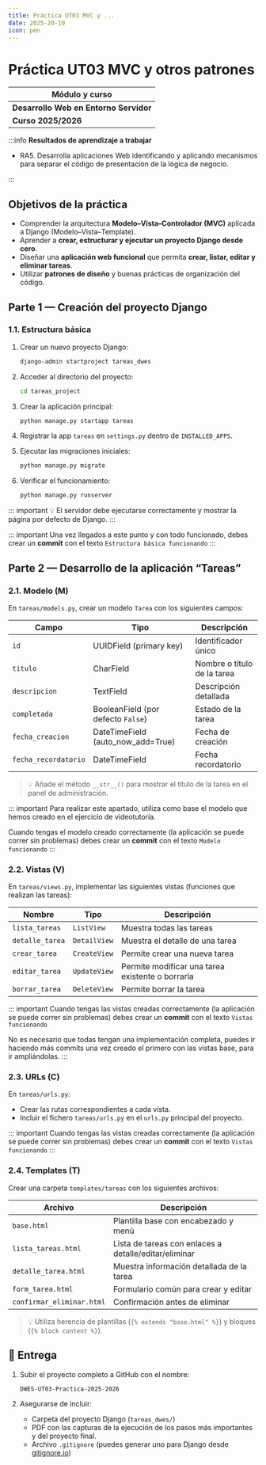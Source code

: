```yaml
---
title: Práctica UT03 MVC y ...
date: 2025-20-10
icon: pen
---
```


# Práctica UT03 MVC y otros patrones

| Módulo y curso |
| --- |
| **Desarrollo Web en Entorno Servidor** |
|**Curso 2025/2026**|

:::info
**Resultados de aprendizaje a trabajar**
- RA5. Desarrolla aplicaciones Web identificando y aplicando mecanismos para separar el código de presentación de la lógica de negocio.

:::

## Objetivos de la práctica

* Comprender la arquitectura **Modelo–Vista–Controlador (MVC)** aplicada a Django (Modelo–Vista–Template).
* Aprender a **crear, estructurar y ejecutar un proyecto Django desde cero**.
* Diseñar una **aplicación web funcional** que permita **crear, listar, editar y eliminar tareas**.
* Utilizar **patrones de diseño** y buenas prácticas de organización del código.


## Parte 1 — Creación del proyecto Django

### 1.1. Estructura básica

1. Crear un nuevo proyecto Django:

   ```bash
   django-admin startproject tareas_dwes
   ```

2. Acceder al directorio del proyecto:

   ```bash
   cd tareas_project
   ```

3. Crear la aplicación principal:

   ```bash
   python manage.py startapp tareas
   ```

4. Registrar la app `tareas` en `settings.py` dentro de `INSTALLED_APPS`.

5. Ejecutar las migraciones iniciales:

   ```bash
   python manage.py migrate
   ```

6. Verificar el funcionamiento:

   ```bash
   python manage.py runserver
   ```

::: important 💡 El servidor debe ejecutarse correctamente y mostrar la página por defecto de Django.
:::

::: important
Una vez llegados a este punto y con todo funcionado, debes crear un **commit** con el texto `Estructura básica funcionando`
:::

## Parte 2 — Desarrollo de la aplicación “Tareas”

### 2.1. Modelo (M)

En `tareas/models.py`, crear un modelo `Tarea` con los siguientes campos:

| Campo                 | Tipo                               | Descripción                 |
| ----------------      | ---------------------------------- | --------------------------- |
| `id`                  | UUIDField (primary key)            | Identificador único         |
| `titulo`              | CharField                          | Nombre o título de la tarea |
| `descripcion`         | TextField                          | Descripción detallada       |
| `completada`          | BooleanField (por defecto `False`) | Estado de la tarea          |
| `fecha_creacion`      | DateTimeField (auto_now_add=True)  | Fecha de creación           |
| `fecha_recordatorio`  | DateTimeField                      | Fecha recordatorio          |

> 💡 Añade el método `__str__()` para mostrar el título de la tarea en el panel de administración.

::: important
Para realizar este apartado, utiliza como base el modelo que hemos creado en el ejercicio de videotutoría. 

Cuando tengas el modelo creado correctamente (la aplicación se puede correr sin problemas) debes crear un **commit** con el texto `Modelo funcionando`
:::

### 2.2. Vistas (V)

En `tareas/views.py`, implementar las siguientes vistas (funciones que realizan las tareas):

| Nombre           | Tipo         | Descripción                           |
| ---------------- | ------------ | ------------------------------------- |
| `lista_tareas`   | `ListView`   | Muestra todas las tareas              |
| `detalle_tarea`  | `DetailView` | Muestra el detalle de una tarea       |
| `crear_tarea`    | `CreateView` | Permite crear una nueva tarea         |
| `editar_tarea`   | `UpdateView` | Permite modificar una tarea existente o borrarla |
| `borrar_tarea`   | `DeleteView` | Permite borrar la tarea|

::: important
Cuando tengas las vistas creadas correctamente (la aplicación se puede correr sin problemas) debes crear un **commit** con el texto `Vistas funcionando`

No es necesario que todas tengan una implementación completa, puedes ir haciendo más commits una vez creado el primero con las vistas base, para ir ampliándolas.
:::
### 2.3. URLs (C)

En `tareas/urls.py`:

* Crear las rutas correspondientes a cada vista.
* Incluir el fichero `tareas/urls.py` en el `urls.py` principal del proyecto.

::: important
Cuando tengas las vistas creadas correctamente (la aplicación se puede correr sin problemas) debes crear un **commit** con el texto `Vistas funcionando`
:::

### 2.4. Templates (T)

Crear una carpeta `templates/tareas` con los siguientes archivos:

| Archivo                   | Descripción                                           |
| ------------------------- | ----------------------------------------------------- |
| `base.html`               | Plantilla base con encabezado y menú                  |
| `lista_tareas.html`       | Lista de tareas con enlaces a detalle/editar/eliminar |
| `detalle_tarea.html`      | Muestra información detallada de la tarea             |
| `form_tarea.html`         | Formulario común para crear y editar                  |
| `confirmar_eliminar.html` | Confirmación antes de eliminar                        |

> 💡 Utiliza herencia de plantillas (`{% extends "base.html" %}`) y bloques (`{% block content %}`).


## 🚀 Entrega

1. Subir el proyecto completo a GitHub con el nombre:

   ```
   DWES-UT03-Practica-2025-2026
   ```
2. Asegurarse de incluir:

   * Carpeta del proyecto Django (`tareas_dwes/`)
   * PDF con las capturas de la ejecución de los pasos más importantes y del proyecto final. 
   * Archivo `.gitignore` (puedes generar uno para Django desde [gitignore.io](https://www.toptal.com/developers/gitignore))


